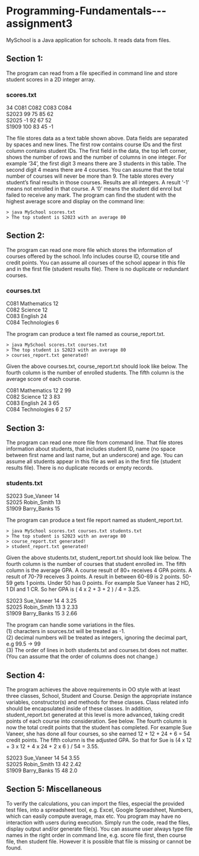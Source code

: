 # Programming-Fundamentals---assignment3
MySchool is a Java application for schools. It reads data from files. 
## Section 1: 
The program can read from a file specified in command line and store student scores in
a 2D integer array.
### scores.txt
34 C081 C082 C083 C084<br />
S2023 99 75 85 62<br />
S2025 -1 92 67 52<br />
S1909 100 83 45 -1<br />

The file stores data as a text table shown above. Data fields are separated by spaces and new lines.
The first row contains course IDs and the first column contains student IDs. The first field in the data,
the top left corner, shows the number of rows and the number of columns in one integer. For
example ‘34’, the first digit 3 means there are 3 students in this table. The second digit 4 means
there are 4 courses. You can assume that the total number of courses will never be more than 9.
The table stores every student’s final results in those courses. Results are all integers. A result ‘-1’
means not enrolled in that course. A ‘0’ means the student did enrol but failed to receive any mark.
The program can find the student with the highest average score and display on the command line:
```
> java MySchool scores.txt
> The top student is S2023 with an average 80
```
## Section 2: 
The program can read one more file which stores the information of courses offered by the school.
Info includes course ID, course title and credit points. You can assume all courses of the school
appear in this file and in the first file (student results file). There is no duplicate or redundant courses.
### courses.txt
C081 Mathematics 12<br />
C082 Science 12<br />
C083 English 24<br />
C084 Technologies 6<br />

The program can produce a text file named as course_report.txt.
```
> java MySchool scores.txt courses.txt
> The top student is S2023 with an average 80
> courses_report.txt generated!
```

Given the above courses.txt, course_report.txt should look like below. The fourth column is
the number of enrolled students. The fifth column is the average score of each course.<br />

C081 Mathematics 12 2 99<br />
C082 Science 12 3 83<br />
C083 English 24 3 65<br />
C084 Technologies 6 2 57<br />
## Section 3: 
The program can read one more file from command line. That file stores information
about students, that includes student ID, name (no space between first name and last name, but an
underscore) and age. You can assume all students appear in this file as well as in the first file
(student results file). There is no duplicate records or empty records.
### students.txt
S2023 Sue_Vaneer 14<br />
S2025 Robin_Smith 13<br />
S1909 Barry_Banks 15<br />

The program can produce a text file report named as student_report.txt.
```
> java MySchool scores.txt courses.txt students.txt
> The top student is S2023 with an average 80
> course_report.txt generated!
> student_report.txt generated!
```
Given the above students.txt, student_report.txt should look like below. The fourth
column is the number of courses that student enrolled im. The fifth column is the average GPA. A
course result of 80+ receives 4 GPA points. A result of 70-79 receives 3 points. A result in between
60-69 is 2 points. 50-59 gets 1 points. Under 50 has 0 points. For example Sue Vaneer has 2 HD, 1
DI and 1 CR. So her GPA is ( 4 x 2 + 3 + 2 ) / 4 = 3.25.<br />

S2023 Sue_Vaneer 14 4 3.25<br />
S2025 Robin_Smith 13 3 2.33<br />
S1909 Barry_Banks 15 3 2.66<br />

The program can handle some variations in the files.<br />
(1) characters in sources.txt will be treated as -1.<br />
(2) decimal numbers will be treated as integers, ignoring the decimal part, e.g 99.5 -> 99<br />
(3) The order of lines in both students.txt and courses.txt does not matter. (You can
assume that the order of columns does not change.)

## Section 4: 
The program achieves the above requirements in OO style with at least three classes,
School, Student and Course. Design the appropriate instance variables, constructor(s) and
methods for these classes. Class related info should be encapsulated inside of these classes.
In addition, student_report.txt generated at this level is more advanced, taking credit points of
each course into consideration. See below. The fourth column is now the total credit points that the
student has completed. For example Sue Vaneer, she has done all four courses, so she earned 12 +
12 + 24 + 6 = 54 credit points. The fifth column is the adjusted GPA. So that for Sue is (4 x 12 + 3 x
12 + 4 x 24 + 2 x 6 ) / 54 = 3.55.<br />

S2023 Sue_Vaneer 14 54 3.55<br />
S2025 Robin_Smith 13 42 2.42<br />
S1909 Barry_Banks 15 48 2.0<br />

## Section 5: Miscellaneous
To verify the calculations, you can import the files, especial the provided test files, into a spreadsheet
tool, e.g. Excel, Google Spreadsheet, Numbers, which can easily compute average, max etc.
You program may have no interaction with users during execution. Simply run the code, read the
files, display output and/or generate file(s).
You can assume user always type file names in the right order in command line, e.g. score file first,
then course file, then student file. However it is possible that file is missing or cannot be found.
